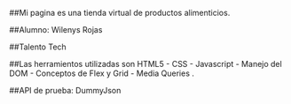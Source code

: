##Mi pagina es una tienda virtual de productos alimenticios.


##Alumno: Wilenys Rojas

##Talento Tech


##Las herramientos utilizadas son HTML5 - CSS - Javascript - Manejo del DOM - Conceptos de Flex y Grid - Media Queries .

 ##API de prueba: DummyJson